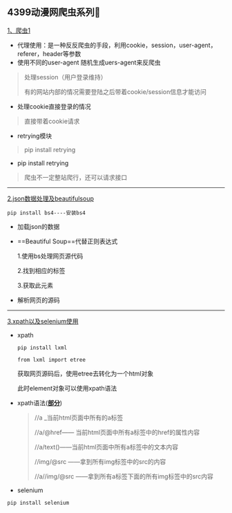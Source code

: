 4399动漫网爬虫系列🚀
--------


[1、爬虫1](https://github.com/xuyuanyyds/4399cartoon-spider/tree/main/%E7%88%AC%E8%99%AB1)

* 代理使用：是一种反反爬虫的手段，利用cookie，session，user-agent，referer，header等参数
* 使用不同的user-agent
随机生成uers-agent来反爬虫

> 处理session（用户登录维持）
>
> 有的网站内部的情况需要登陆之后带着cookie/session信息才能访问

* 处理cookie直接登录的情况

 > 直接带着cookie请求

* retrying模块

> pip install retrying

* pip install retrying

> 爬虫不一定整站爬行，还可以请求接口
-----
[2.json数据处理及beautifulsoup](https://github.com/xuyuanyyds/4399cartoon-spider/tree/main/2.json%E6%95%B0%E6%8D%AE%E5%A4%84%E7%90%86%E5%8F%8Abeautifulsoup)


```
pip install bs4----安装bs4
```

* 加载json的数据

* ==Beautiful Soup==代替正则表达式

  1.使用bs处理网页源代码

  2.找到相应的标签

  3.获取此元素

* 解析网页的源码
-------------
[3.xpath以及selenium使用](https://github.com/xuyuanyyds/4399cartoon-spider/tree/main/3.xpath%E4%BB%A5%E5%8F%8Aselenium%E4%BD%BF%E7%94%A8)

* xpath

  ```
  pip install lxml
  
  from lxml import etree
  ```

  获取网页源码后，使用etree去转化为一个html对象

  此时element对象可以使用xpath语法

* xpath语法(<u>**部分**</u>)

  > //a _当前html页面中所有的a标签
  > 
  > //a/@href—— 当前html页面中所有a标签中的href的属性内容
  > 
  > //a/text()——当前html页面中所有a标签中的文本内容
  > 
  > //img/@src ——拿到所有img标签中的src的内容
  > 
  > //a//img/@src ——拿到所有a标签下面的所有img标签中的src内容

* selenium

```
pip install selenium
```


